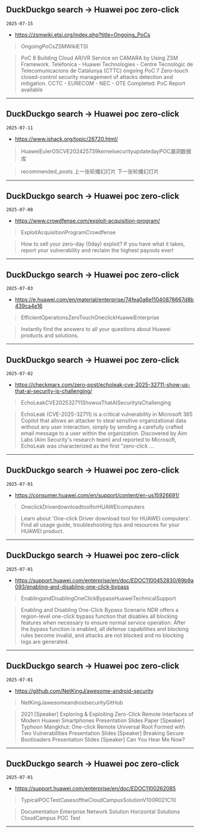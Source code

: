 ## DuckDuckgo search -> Huawei poc zero-click
`2025-07-15`

* https://zsmwiki.etsi.org/index.php?title=Ongoing_PoCs

<blockquote>
 OngoingPoCsZSMWikiETSI
</blockquote>
<blockquote>
PoC 8 Building Cloud AR/VR Service on CAMARA by Using ZSM Framework. Telefonica - Huawei Technologies - Centre Tecnològic de Telecomunicacions de Catalunya (CTTC) ongoing PoC 7 Zero-touch closed-control security management of attacks detection and mitigation. CCTC - EURECOM - NEC - OTE Completed: PoC Report available
</blockquote>

---

## DuckDuckgo search -> Huawei poc zero-click
`2025-07-11`

* https://www.ishack.org/topic/26720.html/

<blockquote>
 HuaweiEulerOSCVE202425739kernelsecurityupdatedayPOC漏洞数据库
</blockquote>
<blockquote>
recommended_posts 上一张轮播幻灯片 下一张轮播幻灯片
</blockquote>

---

## DuckDuckgo search -> Huawei poc zero-click
`2025-07-08`

* https://www.crowdfense.com/exploit-acquisition-program/

<blockquote>
 ExploitAcquisitionProgramCrowdfense
</blockquote>
<blockquote>
How to sell your zero-day (0day) exploit? If you have what it takes, report your vulnerability and reclaim the highest payouts ever!
</blockquote>

---

## DuckDuckgo search -> Huawei poc zero-click
`2025-07-03`

* https://e.huawei.com/en/material/enterprise/74fea0a6e11040878667d8b439ca4e16

<blockquote>
 EfficientOperationsZeroTouchOneclickHuaweiEnterprise
</blockquote>
<blockquote>
Instantly find the answers to all your questions about Huawei products and solutions.
</blockquote>

---

## DuckDuckgo search -> Huawei poc zero-click
`2025-07-02`

* https://checkmarx.com/zero-post/echoleak-cve-2025-32711-show-us-that-ai-security-is-challenging/

<blockquote>
 EchoLeakCVE202532711ShowusThatAISecurityisChallenging
</blockquote>
<blockquote>
EchoLeak (CVE-2025-32711) is a critical vulnerability in Microsoft 365 Copilot that allows an attacker to steal sensitive organizational data without any user interaction, simply by sending a carefully crafted email message to a user within the organization. Discovered by Aim Labs (Aim Security's research team) and reported to Microsoft, EchoLeak was characterized as the first &quot;zero-click ...
</blockquote>

---

## DuckDuckgo search -> Huawei poc zero-click
`2025-07-01`

* https://consumer.huawei.com/en/support/content/en-us15926691/

<blockquote>
 OneclickDriverdownloadtoolforHUAWEIcomputers
</blockquote>
<blockquote>
Learn about 'One-click Driver download tool for HUAWEI computers'. Find all usage guide, troubleshooting tips and resources for your HUAWEI product.
</blockquote>

---

## DuckDuckgo search -> Huawei poc zero-click
`2025-07-01`

* https://support.huawei.com/enterprise/en/doc/EDOC1100452830/69b9a093/enabling-and-disabling-one-click-bypass

<blockquote>
 EnablingandDisablingOneClickBypassHuaweiTechnicalSupport
</blockquote>
<blockquote>
Enabling and Disabling One-Click Bypass Scenario NDR offers a region-level one-click bypass function that disables all blocking features when necessary to ensure normal service operation. After the bypass function is enabled, all defense capabilities and blocking rules become invalid, and attacks are not blocked and no blocking logs are generated.
</blockquote>

---

## DuckDuckgo search -> Huawei poc zero-click
`2025-07-01`

* https://github.com/NetKingJ/awesome-android-security

<blockquote>
 NetKingJawesomeandroidsecurityGitHub
</blockquote>
<blockquote>
2021 [Speaker] Exploring &amp; Exploiting Zero-Click Remote Interfaces of Modern Huawei Smartphones Presentation Slides Paper [Speaker] Typhoon Mangkhut: One-click Remote Universal Root Formed with Two Vulnerabilities Presentation Slides [Speaker] Breaking Secure Bootloaders Presentation Slides [Speaker] Can You Hear Me Now?
</blockquote>

---

## DuckDuckgo search -> Huawei poc zero-click
`2025-07-01`

* https://support.huawei.com/enterprise/en/doc/EDOC1100262085

<blockquote>
 TypicalPOCTestCasesoftheCloudCampusSolutionV100R021C10
</blockquote>
<blockquote>
Documentation Enterprise Network Solution Horizontal Solutions CloudCampus POC Test
</blockquote>

---

